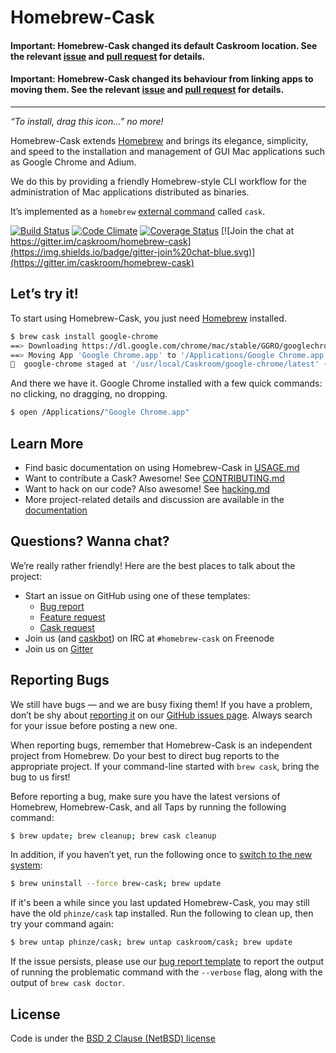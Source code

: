 # Homebrew-Cask

#### Important: Homebrew-Cask changed its default Caskroom location. See the relevant [issue](https://github.com/caskroom/homebrew-cask/issues/21603) and [pull request](https://github.com/caskroom/homebrew-cask/pull/21857) for details.

#### Important: Homebrew-Cask changed its behaviour from linking apps to moving them. See the relevant [issue](https://github.com/caskroom/homebrew-cask/issues/13201) and [pull request](https://github.com/caskroom/homebrew-cask/pull/13966) for details.
---

_“To install, drag this icon…” no more!_

Homebrew-Cask extends [Homebrew](http://brew.sh) and brings its elegance, simplicity, and speed to the installation and management of GUI Mac applications such as Google Chrome and Adium.

We do this by providing a friendly Homebrew-style CLI workflow for the administration of Mac applications distributed as binaries.

It’s implemented as a `homebrew` [external command](https://github.com/Homebrew/brew/blob/master/share/doc/homebrew/External-Commands.md) called `cask`.

[![Build Status](https://img.shields.io/travis/caskroom/homebrew-cask/master.svg)](https://travis-ci.org/caskroom/homebrew-cask)
[![Code Climate](https://img.shields.io/codeclimate/github/caskroom/homebrew-cask.svg)](https://codeclimate.com/github/caskroom/homebrew-cask)
[![Coverage Status](https://img.shields.io/coveralls/caskroom/homebrew-cask.svg)](https://coveralls.io/r/caskroom/homebrew-cask)
[![Join the chat at https://gitter.im/caskroom/homebrew-cask](https://img.shields.io/badge/gitter-join%20chat-blue.svg)](https://gitter.im/caskroom/homebrew-cask)

## Let’s try it!

To start using Homebrew-Cask, you just need [Homebrew](http://brew.sh/) installed.

```bash
$ brew cask install google-chrome
==> Downloading https://dl.google.com/chrome/mac/stable/GGRO/googlechrome.dmg
==> Moving App 'Google Chrome.app' to '/Applications/Google Chrome.app'
🍺  google-chrome staged at '/usr/local/Caskroom/google-chrome/latest' (3 files, 288K)
```

And there we have it. Google Chrome installed with a few quick commands: no clicking, no dragging, no dropping.

```bash
$ open /Applications/"Google Chrome.app"
```

## Learn More

* Find basic documentation on using Homebrew-Cask in [USAGE.md](USAGE.md)
* Want to contribute a Cask? Awesome! See [CONTRIBUTING.md](CONTRIBUTING.md)
* Want to hack on our code? Also awesome! See [hacking.md](doc/development/hacking.md)
* More project-related details and discussion are available in the [documentation](doc)

## Questions? Wanna chat?

We’re really rather friendly! Here are the best places to talk about the project:

* Start an issue on GitHub using one of these templates:
  * [Bug report][bug_report_template]
  * [Feature request][feature_request_template]
  * [Cask request][cask_request_template]
* Join us (and [caskbot](https://github.com/passcod/caskbot)) on IRC at `#homebrew-cask` on Freenode
* Join us on [Gitter](https://gitter.im/caskroom/homebrew-cask)

## Reporting Bugs

We still have bugs — and we are busy fixing them!  If you have a problem, don’t be shy about [reporting it][bug_report_template] on our [GitHub issues page](https://github.com/caskroom/homebrew-cask/issues?state=open). Always search for your issue before posting a new one.

When reporting bugs, remember that Homebrew-Cask is an independent project from Homebrew. Do your best to direct bug reports to the appropriate project. If your command-line started with `brew cask`, bring the bug to us first!

Before reporting a bug, make sure you have the latest versions of Homebrew, Homebrew-Cask, and all Taps by running the following command:

```bash
$ brew update; brew cleanup; brew cask cleanup
```

In addition, if you haven’t yet, run the following once to [switch to the new system](https://github.com/caskroom/homebrew-cask#important-december-update-homebrew-cask-will-now-be-kept-up-to-date-together-with-homebrew-see-15381-for-details-if-you-havent-yet-run-brew-uninstall---force-brew-cask-brew-update-to-switch-to-the-new-system):

```bash
$ brew uninstall --force brew-cask; brew update
```

If it's been a while since you last updated Homebrew-Cask, you may still have the old `phinze/cask` tap installed. Run the following to clean up, then try your command again:

```bash
$ brew untap phinze/cask; brew untap caskroom/cask; brew update
```

If the issue persists, please use our [bug report template][bug_report_template] to report the output of running the problematic command with the `--verbose` flag, along with the output of `brew cask doctor`.

## License
Code is under the [BSD 2 Clause (NetBSD) license](LICENSE)

[bug_report_template]: https://github.com/caskroom/homebrew-cask/issues/new?title=Bug%20report%3A&body=%28Remember%20to%20run%20%60brew%20update%3B%20brew%20cleanup%3B%20brew%20cask%20cleanup%60%20before%20reporting%20your%20issue.%20It%20usually%20fixes%20things%21%29%0A%0A%23%23%23%20Description%20of%20issue%0A%0A%0A%0A%23%23%23%20Output%20of%20%60brew%20cask%20%3Ccommand%3E%20--verbose%60%0A%0A%60%60%60%0A%28paste%20output%20here%29%0A%60%60%60%0A%0A%23%23%23%20Output%20of%20%60brew%20doctor%60%0A%0A%60%60%60%0A%28paste%20output%20here%29%0A%60%60%60%0A%0A%23%23%23%20Output%20of%20%60brew%20cask%20doctor%60%0A%0A%60%60%60%0A%28paste%20output%20here%29%0A%60%60%60%0A
[cask_request_template]: https://github.com/caskroom/homebrew-cask/issues/new?title=Cask%20request%3A&body=%23%23%23%20Cask%20details%0A%0A%28Please%20fill%20out%20as%20much%20as%20possible%29%0A%0A%2A%2AName%2A%2A%20-%0A%0A%2A%2AHomepage%2A%2A%20-%0A%0A%2A%2ALicense%2A%2A%20-%0A%0A%2A%2ADownload%20URL%2A%2A%20-%0A%0A%2A%2ADescription%2A%2A%20-%0A
[feature_request_template]: https://github.com/caskroom/homebrew-cask/issues/new?title=Feature%20request%3A&body=%23%23%23%20Description%20of%20feature%2Fenhancement%0A%0A%0A%0A%23%23%23%20Justification%0A%0A%0A%0A%23%23%23%20Example%20use%20case%0A%0A%0A%0A
